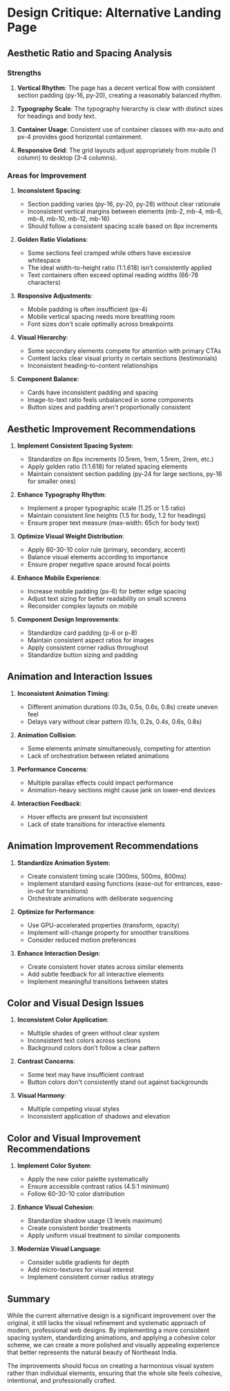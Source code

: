 # Design Critique: Alternative Landing Page

## Aesthetic Ratio and Spacing Analysis

### Strengths

1. **Vertical Rhythm**: The page has a decent vertical flow with consistent section padding (py-16, py-20), creating a reasonably balanced rhythm.

2. **Typography Scale**: The typography hierarchy is clear with distinct sizes for headings and body text.

3. **Container Usage**: Consistent use of container classes with mx-auto and px-4 provides good horizontal containment.

4. **Responsive Grid**: The grid layouts adjust appropriately from mobile (1 column) to desktop (3-4 columns).

### Areas for Improvement

1. **Inconsistent Spacing**: 
   - Section padding varies (py-16, py-20, py-28) without clear rationale
   - Inconsistent vertical margins between elements (mb-2, mb-4, mb-6, mb-8, mb-10, mb-12, mb-16)
   - Should follow a consistent spacing scale based on 8px increments

2. **Golden Ratio Violations**:
   - Some sections feel cramped while others have excessive whitespace
   - The ideal width-to-height ratio (1:1.618) isn't consistently applied
   - Text containers often exceed optimal reading widths (66-78 characters)

3. **Responsive Adjustments**:
   - Mobile padding is often insufficient (px-4)
   - Mobile vertical spacing needs more breathing room
   - Font sizes don't scale optimally across breakpoints

4. **Visual Hierarchy**:
   - Some secondary elements compete for attention with primary CTAs
   - Content lacks clear visual priority in certain sections (testimonials)
   - Inconsistent heading-to-content relationships

5. **Component Balance**:
   - Cards have inconsistent padding and spacing
   - Image-to-text ratio feels unbalanced in some components
   - Button sizes and padding aren't proportionally consistent

## Aesthetic Improvement Recommendations

1. **Implement Consistent Spacing System**:
   - Standardize on 8px increments (0.5rem, 1rem, 1.5rem, 2rem, etc.)
   - Apply golden ratio (1:1.618) for related spacing elements
   - Maintain consistent section padding (py-24 for large sections, py-16 for smaller ones)

2. **Enhance Typography Rhythm**:
   - Implement a proper typographic scale (1.25 or 1.5 ratio)
   - Maintain consistent line heights (1.5 for body, 1.2 for headings)
   - Ensure proper text measure (max-width: 65ch for body text)

3. **Optimize Visual Weight Distribution**:
   - Apply 60-30-10 color rule (primary, secondary, accent)
   - Balance visual elements according to importance
   - Ensure proper negative space around focal points

4. **Enhance Mobile Experience**:
   - Increase mobile padding (px-6) for better edge spacing
   - Adjust text sizing for better readability on small screens
   - Reconsider complex layouts on mobile

5. **Component Design Improvements**:
   - Standardize card padding (p-6 or p-8)
   - Maintain consistent aspect ratios for images
   - Apply consistent corner radius throughout
   - Standardize button sizing and padding

## Animation and Interaction Issues

1. **Inconsistent Animation Timing**:
   - Different animation durations (0.3s, 0.5s, 0.6s, 0.8s) create uneven feel
   - Delays vary without clear pattern (0.1s, 0.2s, 0.4s, 0.6s, 0.8s)

2. **Animation Collision**:
   - Some elements animate simultaneously, competing for attention
   - Lack of orchestration between related animations

3. **Performance Concerns**:
   - Multiple parallax effects could impact performance
   - Animation-heavy sections might cause jank on lower-end devices

4. **Interaction Feedback**:
   - Hover effects are present but inconsistent
   - Lack of state transitions for interactive elements

## Animation Improvement Recommendations

1. **Standardize Animation System**:
   - Create consistent timing scale (300ms, 500ms, 800ms)
   - Implement standard easing functions (ease-out for entrances, ease-in-out for transitions)
   - Orchestrate animations with deliberate sequencing

2. **Optimize for Performance**:
   - Use GPU-accelerated properties (transform, opacity)
   - Implement will-change property for smoother transitions
   - Consider reduced motion preferences

3. **Enhance Interaction Design**:
   - Create consistent hover states across similar elements
   - Add subtle feedback for all interactive elements
   - Implement meaningful transitions between states

## Color and Visual Design Issues

1. **Inconsistent Color Application**:
   - Multiple shades of green without clear system
   - Inconsistent text colors across sections
   - Background colors don't follow a clear pattern

2. **Contrast Concerns**:
   - Some text may have insufficient contrast
   - Button colors don't consistently stand out against backgrounds

3. **Visual Harmony**:
   - Multiple competing visual styles
   - Inconsistent application of shadows and elevation

## Color and Visual Improvement Recommendations

1. **Implement Color System**:
   - Apply the new color palette systematically
   - Ensure accessible contrast ratios (4.5:1 minimum)
   - Follow 60-30-10 color distribution

2. **Enhance Visual Cohesion**:
   - Standardize shadow usage (3 levels maximum)
   - Create consistent border treatments
   - Apply uniform visual treatment to similar components

3. **Modernize Visual Language**:
   - Consider subtle gradients for depth
   - Add micro-textures for visual interest
   - Implement consistent corner radius strategy

## Summary

While the current alternative design is a significant improvement over the original, it still lacks the visual refinement and systematic approach of modern, professional web designs. By implementing a more consistent spacing system, standardizing animations, and applying a cohesive color scheme, we can create a more polished and visually appealing experience that better represents the natural beauty of Northeast India.

The improvements should focus on creating a harmonious visual system rather than individual elements, ensuring that the whole site feels cohesive, intentional, and professionally crafted.